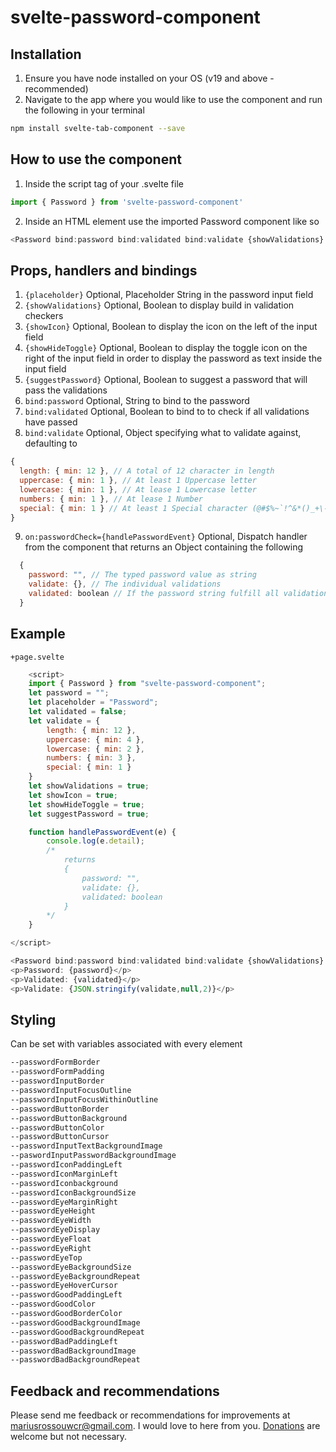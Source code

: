 # svelte-password-component

## Installation

1. Ensure you have node installed on your OS (v19 and above - recommended)
2. Navigate to the app where you would like to use the component and run the following in your terminal
```bash
npm install svelte-tab-component --save
```

## How to use the component

1. Inside the script tag of your .svelte file 
```javascript
import { Password } from 'svelte-password-component'
```
2. Inside an HTML element use the imported Password component like so
```javascript
<Password bind:password bind:validated bind:validate {showValidations} {showIcon} {showHideToggle} {placeholder} {suggestPassword} on:passwordCheck={handlePasswordEvent}/>
```

## Props, handlers and bindings
1. ```{placeholder}``` Optional, Placeholder String in the password input field
2. ```{showValidations}``` Optional, Boolean to display build in validation checkers
3. ```{showIcon}``` Optional, Boolean to display the icon on the left of the input field
4. ```{showHideToggle}``` Optional, Boolean to display the toggle icon on the right of the input field in order to display the password as text inside the input field
5. ```{suggestPassword}``` Optional, Boolean to suggest a password that will pass the validations
6. ```bind:password``` Optional, String to bind to the password
7. ```bind:validated``` Optional, Boolean to bind to to check if all validations have passed
8. ```bind:validate``` Optional, Object specifying what to validate against, defaulting to
```js
{
  length: { min: 12 }, // A total of 12 character in length
  uppercase: { min: 1 }, // At least 1 Uppercase letter
  lowercase: { min: 1 }, // At lease 1 Lowercase letter
  numbers: { min: 1 }, // At lease 1 Number
  special: { min: 1 } // At least 1 Special character (@#$%~`!^&*()_+\-=\[\]{};':"\\|,.<>\/?)
}
```
9. ```on:passwordCheck={handlePasswordEvent}``` Optional, Dispatch handler from the component that returns an Object containing the following
```js
  {
    password: "", // The typed password value as string
    validate: {}, // The individual validations
    validated: boolean // If the password string fulfill all validations
  }
```

## Example
```+page.svelte```
``` javascript
    <script>
    import { Password } from "svelte-password-component";
    let password = "";
    let placeholder = "Password";
    let validated = false;
    let validate = {
        length: { min: 12 },
        uppercase: { min: 4 },
        lowercase: { min: 2 },
        numbers: { min: 3 },
        special: { min: 1 }
    }
    let showValidations = true;
    let showIcon = true;
    let showHideToggle = true;
    let suggestPassword = true;

    function handlePasswordEvent(e) {
        console.log(e.detail);
        /*
            returns
            {
                password: "",
                validate: {},
                validated: boolean
            }
        */
    }

</script>

<Password bind:password bind:validated bind:validate {showValidations} {showIcon} {showHideToggle} {placeholder} {suggestPassword} on:passwordCheck={handlePasswordEvent}/>
<p>Password: {password}</p>
<p>Validated: {validated}</p>
<p>Validate: {JSON.stringify(validate,null,2)}</p>

```


## Styling
Can be set with variables associated with every element
```css
--passwordFormBorder
--passwordFormPadding
--passwordInputBorder
--passwordInputFocusOutline
--passwordInputFocusWithinOutline
--passwordButtonBorder
--passwordButtonBackground
--passwordButtonColor
--passwordButtonCursor
--passwordInputTextBackgroundImage
--paswordInputPasswordBackgroundImage
--passwordIconPaddingLeft
--passwordIconMarginLeft
--passwordIconbackground
--passwordIconBackgroundSize
--passwordEyeMarginRight
--passwordEyeHeight
--passwordEyeWidth
--passwordEyeDisplay
--passwordEyeFloat
--passwordEyeRight
--passwordEyeTop
--passwordEyeBackgroundSize
--passwordEyeBackgroundRepeat
--passwordEyeHoverCursor
--passwordGoodPaddingLeft
--passwordGoodColor
--passwordGoodBorderColor
--passwordGoodBackgroundImage
--passwordGoodBackgroundRepeat
--passwordBadPaddingLeft
--passwordBadBackgroundImage
--passwordBadBackgroundRepeat
```

## Feedback and recommendations
Please send me feedback or recommendations for improvements at mariusrossouwcr@gmail.com. I would love to here from you. [Donations](https://www.paypal.com/paypalme/MariusFRossouw) are welcome but not necessary.



